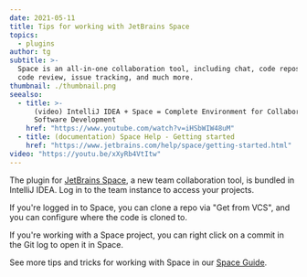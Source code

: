 ```yaml
---
date: 2021-05-11
title: Tips for working with JetBrains Space
topics:
  - plugins
author: tg
subtitle: >-
  Space is an all-in-one collaboration tool, including chat, code repository,
  code review, issue tracking, and much more.
thumbnail: ./thumbnail.png
seealso:
  - title: >-
      (video) IntelliJ IDEA + Space = Complete Environment for Collaborative
      Software Development
    href: "https://www.youtube.com/watch?v=iHSbWIW48uM"
  - title: (documentation) Space Help - Getting started
    href: "https://www.jetbrains.com/help/space/getting-started.html"
video: "https://youtu.be/xXyRb4VtItw"
---
```


The plugin for [JetBrains Space](https://www.jetbrains.com/space/), a new team collaboration tool, is bundled in IntelliJ IDEA. Log in to the team instance to access your projects.

If you're logged in to Space, you can clone a repo via "Get from VCS", and you can configure where the code is cloned to.

If you're working with a Space project, you can right click on a commit in the Git log to open it in Space.

See more tips and tricks for working with Space in our [Space Guide](https://www.jetbrains.com/space/guide/).
